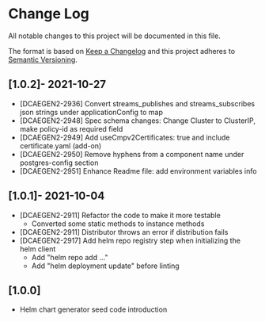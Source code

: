 # Change Log

All notable changes to this project will be documented in this file.

The format is based on [Keep a Changelog](http://keepachangelog.com/)
and this project adheres to [Semantic Versioning](http://semver.org/).

## [1.0.2]- 2021-10-27
*  [DCAEGEN2-2936] Convert streams_publishes and streams_subscribes json strings under applicationConfig to map
*  [DCAEGEN2-2948] Spec schema changes: Change Cluster to ClusterIP, make policy-id as required field
*  [DCAEGEN2-2949] Add useCmpv2Certificates: true and include certificate.yaml (add-on)
*  [DCAEGEN2-2950] Remove hyphens from a component name under postgres-config section
*  [DCAEGEN2-2951] Enhance Readme file: add environment variables info

## [1.0.1]- 2021-10-04

*  [DCAEGEN2-2911] Refactor the code to make it more testable
    - Converted some static methods to instance methods
*  [DCAEGEN2-2911] Distributor throws an error if distribution fails
*  [DCAEGEN2-2917] Add helm repo registry step when initializing the helm client
    - Add "helm repo add ..."
    - Add "helm deployment update" before linting

## [1.0.0]

* Helm chart generator seed code introduction

